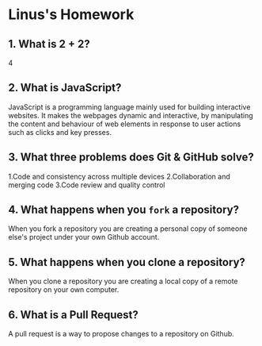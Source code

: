 # Linus's Homework

## 1. What is 2 + 2?

4

## 2. What is JavaScript?

JavaScript is a programming language mainly used for building interactive websites. It makes the webpages dynamic and interactive, by manipulating the content and behaviour of web elements in response to user actions such as clicks and key presses.

## 3. What three problems does Git & GitHub solve?

1.Code and consistency across multiple devices
2.Collaboration and merging code
3.Code review and quality control

## 4. What happens when you `fork` a repository?

When you fork a repository you are creating a personal copy of someone else's project under your own Github account.

## 5. What happens when you clone a repository?

When you clone a repository you are creating a local copy of a remote repository on your own computer.

## 6. What is a Pull Request?

A pull request is a way to propose changes to a repository on Github.

